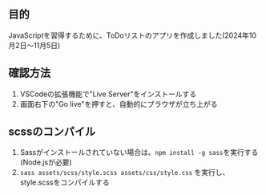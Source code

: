 ## 目的
JavaScriptを習得するために、ToDoリストのアプリを作成しました(2024年10月2日〜11月5日)

## 確認方法
1. VSCodeの拡張機能で"Live Server"をインストールする
2. 画面右下の"Go live"を押すと、自動的にブラウザが立ち上がる

## scssのコンパイル
1. Sassがインストールされていない場合は、```npm install -g sass```を実行する(Node.jsが必要)
2. ```sass assets/scss/style.scss assets/css/style.css``` を実行し、style.scssをコンパイルする

